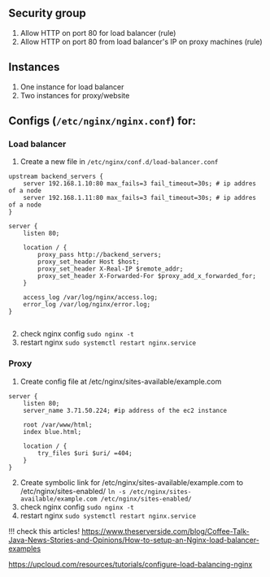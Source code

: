 ## Security group
1. Allow HTTP on port 80 for load balancer (rule)
2. Allow HTTP on port  80 from load balancer's IP on proxy machines (rule)

## Instances
1. One instance for load balancer
2. Two instances for proxy/website

## Configs (`/etc/nginx/nginx.conf`) for:
### Load balancer 
1. Create a new file in `/etc/nginx/conf.d/load-balancer.conf`

```
upstream backend_servers {
    server 192.168.1.10:80 max_fails=3 fail_timeout=30s; # ip addres of a node
    server 192.168.1.11:80 max_fails=3 fail_timeout=30s; # ip addres of a node
}

server {
    listen 80;

    location / {
        proxy_pass http://backend_servers;
        proxy_set_header Host $host;
        proxy_set_header X-Real-IP $remote_addr;
        proxy_set_header X-Forwarded-For $proxy_add_x_forwarded_for;
    }

    access_log /var/log/nginx/access.log;
    error_log /var/log/nginx/error.log;
}


```
2. check nginx config `sudo nginx -t`
3. restart nginx `sudo systemctl restart nginx.service`
### Proxy
1. Create config file at /etc/nginx/sites-available/example.com
```
server {
    listen 80;
    server_name 3.71.50.224; #ip address of the ec2 instance

    root /var/www/html;
    index blue.html;

    location / {
        try_files $uri $uri/ =404;
    }
}
```
2. Create symbolic link for  /etc/nginx/sites-available/example.com to /etc/nginx/sites-enabled/ `ln -s /etc/nginx/sites-available/example.com /etc/nginx/sites-enabled/`
3.  check nginx config `sudo nginx -t`
4. restart nginx `sudo systemctl restart nginx.service`


!!! check this articles! 
https://www.theserverside.com/blog/Coffee-Talk-Java-News-Stories-and-Opinions/How-to-setup-an-Nginx-load-balancer-examples

https://upcloud.com/resources/tutorials/configure-load-balancing-nginx